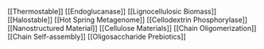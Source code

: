 [[Thermostable]]
[[Endoglucanase]]
[[Lignocellulosic Biomass]]
[[Halostable]]
[[Hot Spring Metagenome]]
[[Cellodextrin Phosphorylase]]
[[Nanostructured Material]]
[[Cellulose Materials]]
[[Chain Oligomerization]]
[[Chain Self-assembly]]
[[Oligosaccharide Prebiotics]]
